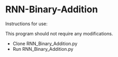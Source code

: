 # RNN-Binary-Addition

Instructions for use:

This program should not require any modifications.


- Clone RNN_Binary_Addition.py
- Run RNN_Binary_Addition.py
